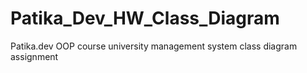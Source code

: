 # Patika_Dev_HW_Class_Diagram
Patika.dev OOP course university management system class diagram assignment

